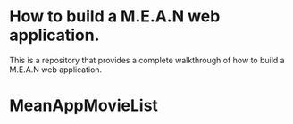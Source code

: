 How to build a M.E.A.N web application.
==========================================
This is a repository that provides a complete walkthrough of how to build a
M.E.A.N web application.
# MeanAppMovieList
